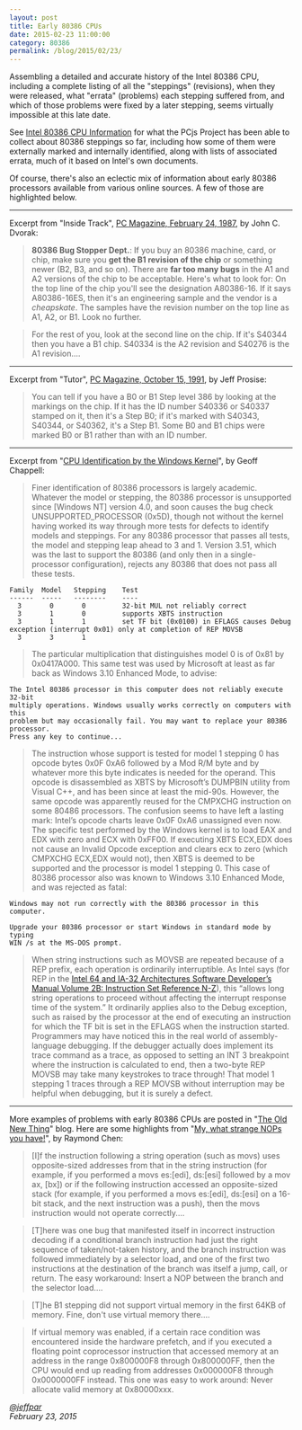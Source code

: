 ```yaml
---
layout: post
title: Early 80386 CPUs
date: 2015-02-23 11:00:00
category: 80386
permalink: /blog/2015/02/23/
---
```


Assembling a detailed and accurate history of the Intel 80386 CPU, including a complete listing of all the
"steppings" (revisions), when they were released, what "errata" (problems) each stepping suffered from, and
which of those problems were fixed by a later stepping, seems virtually impossible at this late date.

See [Intel 80386 CPU Information](/pubs/pc/reference/intel/80386/) for what the PCjs Project has been able to
collect about 80386 steppings so far, including how some of them were externally marked and internally identified,
along with lists of associated errata, much of it based on Intel's own documents.

Of course, there's also an eclectic mix of information about early 80386 processors available from various online
sources.  A few of those are highlighted below.

---

Excerpt from "Inside Track", [PC Magazine, February 24, 1987](https://books.google.com/books?id=phxlBt4dX3oC&lpg=PA67&pg=PA67#v=onepage),
by John C. Dvorak:

> **80386 Bug Stopper Dept.**: If you buy an 80386 machine, card, or chip, make sure you **get the B1 revision of
the chip** or something newer (B2, B3, and so on). There are **far too many bugs** in the A1 and A2 versions of the
chip to be acceptable.  Here's what to look for: On the top line of the chip you'll see the designation A80386-16.
If it says A80386-16ES, then it's an engineering sample and the vendor is a *cheapskate*. The samples have the revision
number on the top line as A1, A2, or B1.  Look no further.

> For the rest of you, look at the second line on the chip.  If it's S40344 then you have a B1 chip.  S40334 is the
A2 revision and S40276 is the A1 revision....

---

Excerpt from "Tutor", [PC Magazine, October 15, 1991](https://books.google.com/books?id=tSLe3yMjc-AC&pg=PT438&hl=en&sa=X&ved=0ahUKEwjR9MH4gOHJAhVT0mMKHc4tD0YQ6AEIKjAA#v=onepage),
by Jeff Prosise:

> You can tell if you have a B0 or B1 Step level 386 by looking at the markings on the chip.  If it has the ID number
S40336 or S40337 stamped on it, then it's a Step B0; if it's marked with S40343, S40344, or S40362, it's a Step B1.
Some B0 and B1 chips were marked B0 or B1 rather than with an ID number.

---

Excerpt from "[CPU Identification by the Windows Kernel](http://www.geoffchappell.com/studies/windows/km/cpu/index.htm)", by Geoff Chappell:

> Finer identification of 80386 processors is largely academic. Whatever the model or stepping, the 80386 processor
is unsupported since [Windows NT] version 4.0, and soon causes the bug check UNSUPPORTED_PROCESSOR (0x5D), though not
without the kernel having worked its way through more tests for defects to identify models and steppings. For any 80386
processor that passes all tests, the model and stepping leap ahead to 3 and 1. Version 3.51, which was the last to
support the 80386 (and only then in a single-processor configuration), rejects any 80386 that does not pass all these
tests.

    Family  Model   Stepping    Test
    ------  -----   --------    ----
      3       0       0         32-bit MUL not reliably correct
      3       1       0         supports XBTS instruction
      3       1       1         set TF bit (0x0100) in EFLAGS causes Debug exception (interrupt 0x01) only at completion of REP MOVSB
      3       3       1

> The particular multiplication that distinguishes model 0 is of 0x81 by 0x0417A000. This same test was used by Microsoft
at least as far back as Windows 3.10 Enhanced Mode, to advise:

    The Intel 80386 processor in this computer does not reliably execute 32-bit
    multiply operations. Windows usually works correctly on computers with this
    problem but may occasionally fail. You may want to replace your 80386 processor.
    Press any key to continue...

> The instruction whose support is tested for model 1 stepping 0 has opcode bytes 0x0F 0xA6 followed by a Mod R/M byte
and by whatever more this byte indicates is needed for the operand. This opcode is disassembled as XBTS by Microsoft’s
DUMPBIN utility from Visual C++, and has been since at least the mid-90s. However, the same opcode was apparently reused
for the CMPXCHG instruction on some 80486 processors. The confusion seems to have left a lasting mark: Intel’s opcode
charts leave 0x0F 0xA6 unassigned even now. The specific test performed by the Windows kernel is to load EAX and EDX
with zero and ECX with 0xFF00. If executing XBTS ECX,EDX does not cause an Invalid Opcode exception and clears ecx to
zero (which CMPXCHG ECX,EDX would not), then XBTS is deemed to be supported and the processor is model 1 stepping 0.
This case of 80386 processor also was known to Windows 3.10 Enhanced Mode, and was rejected as fatal:

    Windows may not run correctly with the 80386 processor in this computer.

    Upgrade your 80386 processor or start Windows in standard mode by typing
    WIN /s at the MS-DOS prompt.

> When string instructions such as MOVSB are repeated because of a REP prefix, each operation is ordinarily interruptible.
As Intel says (for REP in the [Intel 64 and IA-32 Architectures Software Developer’s Manual Volume 2B: Instruction Set Reference N-Z](http://www.intel.com/design/processor/manuals/253667.pdf)),
this “allows long string operations to proceed without affecting the interrupt response time of the system.” It ordinarily
applies also to the Debug exception, such as raised by the processor at the end of executing an instruction for which the TF
bit is set in the EFLAGS when the instruction started. Programmers may have noticed this in the real world of assembly-language
debugging. If the debugger actually does implement its trace command as a trace, as opposed to setting an INT 3 breakpoint
where the instruction is calculated to end, then a two-byte REP MOVSB may take many keystrokes to trace through! That
model 1 stepping 1 traces through a REP MOVSB without interruption may be helpful when debugging, but it is surely a defect.

---

More examples of problems with early 80386 CPUs are posted in "[The Old New Thing](http://blogs.msdn.com/b/oldnewthing/)"
blog.  Here are some highlights from "[My, what strange NOPs you have!](http://blogs.msdn.com/b/oldnewthing/archive/2011/01/12/10114521.aspx)",
by Raymond Chen:

> [I]f the instruction following a string operation (such as movs) uses opposite-sized addresses from that in the string
instruction (for example, if you performed a movs es:[edi], ds:[esi] followed by a mov ax, [bx]) or if the following
instruction accessed an opposite-sized stack (for example, if you performed a movs es:[edi], ds:[esi] on a 16-bit stack,
and the next instruction was a push), then the movs instruction would not operate correctly....

> [T]here was one bug that manifested itself in incorrect instruction decoding if a conditional branch instruction
had just the right sequence of taken/not-taken history, and the branch instruction was followed immediately by a selector load,
and one of the first two instructions at the destination of the branch was itself a jump, call, or return. The easy workaround:
Insert a NOP between the branch and the selector load....

> [T]he B1 stepping did not support virtual memory in the first 64KB of memory. Fine, don't use virtual memory there....

> If virtual memory was enabled, if a certain race condition was encountered inside the hardware prefetch, and if you executed
a floating point coprocessor instruction that accessed memory at an address in the range 0x800000F8 through 0x800000FF,
then the CPU would end up reading from addresses 0x000000F8 through 0x0000000FF instead. This one was easy to work around:
Never allocate valid memory at 0x80000xxx.

*[@jeffpar](http://jeffpar.com)*  
*February 23, 2015*  
